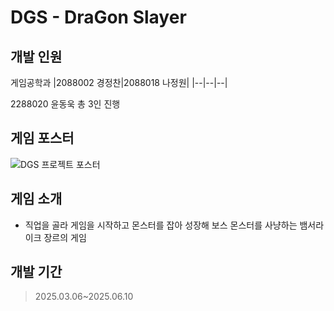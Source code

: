 # DGS - DraGon Slayer

## 개발 인원
게임공학과
|2088002 경정찬|2088018 나정원|
|--|--|--|

2288020 윤동욱 총 3인 진행
## 게임 포스터
![DGS 프로젝트 포스터](https://github.com/user-attachments/assets/9190f517-26cf-4ea8-9a64-02c371a24461)
## 게임 소개
- 직업을 골라 게임을 시작하고 몬스터를 잡아 성장해 보스 몬스터를 사냥하는 뱀서라이크 장르의 게임
## 개발 기간
> 2025.03.06~2025.06.10

